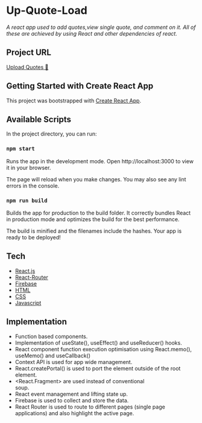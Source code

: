 # Up-Quote-Load

_A react app used to add quotes,view single quote, and comment on it. All of these are achieved by using React and other dependencies of react._

## Project URL

[Upload Quotes 🧾](https://up-quote-load.netlify.app/)

## Getting Started with Create React App

This project was bootstrapped with [Create React App](https://github.com/facebook/create-react-app).

## Available Scripts

In the project directory, you can run:

### `npm start`

Runs the app in the development mode.
Open http://localhost:3000 to view it in your browser.

The page will reload when you make changes.
You may also see any lint errors in the console.

### `npm run build`

Builds the app for production to the build folder.
It correctly bundles React in production mode and optimizes the build for the best performance.

The build is minified and the filenames include the hashes.
Your app is ready to be deployed!

## Tech

- [React.js](https://reactjs.org/)
- [React-Router](https://reactrouter.com/)
- [Firebase](https://firebase.google.com/)
- [HTML](https://developer.mozilla.org/en-US/docs/Web/HTML)
- [CSS](https://developer.mozilla.org/en-US/docs/Web/CSS)
- [Javascript](https://developer.mozilla.org/en-US/docs/Web/JavaScript)

## Implementation

- Function based components.
- Implementation of useState(), useEffect() and useReducer() hooks.
- React component function execution optimisation using React.memo(), useMemo() and
  useCallback()
- Context API is used for app wide management.
- React.createPortal() is used to port the element outside of the root element.
- <React.Fragment> are used instead of conventional <div> soup.
- React event management and lifting state up.
- Firebase is used to collect and store the data.
- React Router is used to route to different pages (single page applications) and also highlight the active page.
